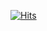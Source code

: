 [![Hits](https://hits.seeyoufarm.com/api/count/incr/badge.svg?url=https%3A%2F%2Fgithub.com%2Fmyway00&count_bg=%238895E5&title_bg=%23000000&icon=skyliner.svg&icon_color=%23E7E7E7&title=dongyun&edge_flat=false)](https://hits.seeyoufarm.com)
